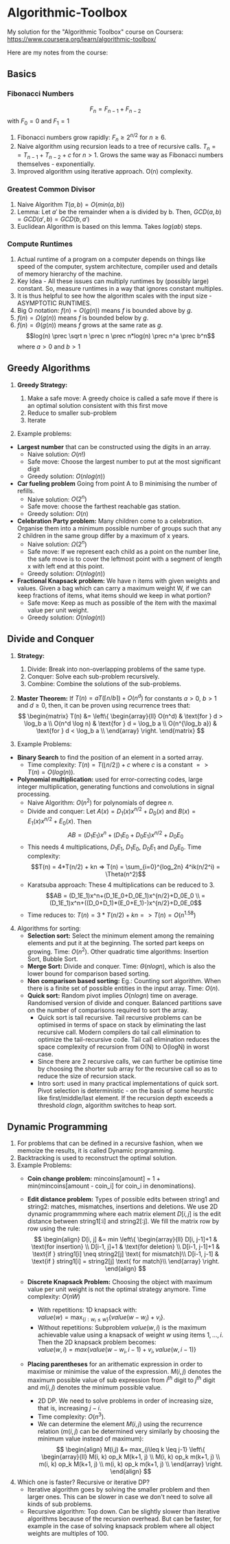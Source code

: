 # Algorithmic-Toolbox
My solution for the "Algorithmic Toolbox" course on Coursera:
https://www.coursera.org/learn/algorithmic-toolbox/

Here are my notes from the course:

## Basics
### Fibonacci Numbers
$$F_n = F_{n-1} + F_{n-2}$$
with $F_0 = 0$ and $F_1 = 1$
1. Fibonacci numbers grow rapidly: $F_n \geq 2^{n/2}$ for $n \geq 6$.
2. Naive algorithm using recursion leads to a tree of recursive calls. $T_n = = T_{n-1} + T_{n-2} + c$ for $n>1$. Grows the same way as Fibonacci numbers themselves - exponentially.
3. Improved algorithm using iterative approach. O(n) complexity.

### Greatest Common Divisor
1. Naive Algorithm $T(a,b) = O(min(a, b))$
2. Lemma: Let $a'$ be the remainder when a is divided by b. Then, $GCD(a,b) = GCD(a',b) = GCD(b, a')$
3. Euclidean Algorithm is based on this lemma. Takes $log(ab)$ steps.

### Compute  Runtimes
1. Actual runtime of a program on a computer depends on things like speed of the computer, system architecture, compiler used and details of memory hierarchy of the machine.
2. Key Idea - All these issues can multiply runtimes by (possibly large) constant. So, measure runtimes in a way that ignores constant multiples.
3. It is thus helpful to see how the algorithm scales with the input size - ASYMPTOTIC RUNTIMES.
4. Big O notation: $f(n) = O(g(n))$ means $f$ is bounded above by $g$.
5. $f(n) = \Omega(g(n))$ means $f$ is bounded below by $g$.
6. $f(n) = \Theta(g(n))$ means $f$ grows at the same rate as $g$.
$$log(n) \prec \sqrt n \prec n \prec n*log(n) \prec n^a \prec b^n$$
where $a > 0$ and $b>1$

## Greedy Algorithms
1. **Greedy Strategy:**
    1. Make a safe move: A greedy choice is called a safe move if there is an optimal solution consistent with this first move
    2. Reduce to smaller sub-problem
    3. Iterate

2. Example problems:
* **Largest number** that can be constructed using the digits in an array.
    * Naive solution: $O(n!)$
    * Safe move: Choose the largest number to put at the most significant digit
    * Greedy solution: $O(nlog(n))$
* **Car fueling problem** Going from point A to B minimising the number of refills.
    * Naive solution: $O(2^n)$
    * Safe move: choose the farthest reachable gas station.
    * Greedy solution: $O(n)$
* **Celebration Party problem:** Many children come to a celebration. Organise them into a minimum possible number of groups such that any 2 children in the same group differ by a maximum of x years.
    * Naive solution: $\Omega(2^n)$
    * Safe move: If we represent each child as a point on the number line, the safe move is to cover the leftmost point with a segment of length x with left end at this point.
    * Greedy solution: $O(nlog(n))$
* **Fractional Knapsack problem:** We have n items with given weights and values. Given a bag which can carry a maximum weight W, if we can keep fractions of items, what items should we keep in what portion?
    * Safe move: Keep as much as possible of the item with the maximal value per unit weight.
    * Greedy solution: $O(nlog(n))$

## Divide and Conquer
1. **Strategy:**
    1. Divide: Break into non-overlapping problems of the same type.
    2. Conquer: Solve each sub-problem recursively.
    3. Combine: Combine the solutions of the sub-problems.

2. **Master Theorem:** If $T(n) = aT(\lceil n/b \rceil) + O(n^d)$ for constants $a>0$, $b>1$ and $d\geq0$, then, it can be proven using recurrence trees that:
$$
\begin{matrix}
T(n) &= \left\{
\begin{array}{ll}
O(n^d) & \text{for } d > \log_b a \\
O(n^d \log n) & \text{for } d = \log_b a \\
O(n^{\log_b a}) & \text{for } d < \log_b a \\
\end{array}
\right.
\end{matrix}
$$

3. Example Problems:
* **Binary Search** to find the position of an element in a sorted array.
    * Time complexity: $T(n) = T(\lfloor n/2 \rfloor) + c$ where $c$ is a constant $=> T(n) = O(log(n))$.
* **Polynomial multiplication:** used for error-correcting codes, large integer multiplication, generating functions and convolutions in signal processing.
    * Naive Algorithm: $O(n^2)$ for polynomials of degree $n$.
    * Divide and conquer: Let $A(x) = D_1(x)x^{n/2} + D_0(x)$ and $B(x) = E_1(x)x^{n/2} + E_0(x)$. Then
    $$AB = (D_1E_1)x^n+(D_1E_0+D_0E_1)x^{n/2}+D_0E_0$$
    * This needs 4 multiplications, $D_1E_1$, $D_1E_0$, $D_0E_1$ and $D_0E_0$. Time complexity:
    $$T(n) = 4*T(n/2) + kn => T(n) = \sum_{i=0}^{log_2n} 4^ik(n/2^i) = \Theta(n^2)$$
    * Karatsuba approach: These 4 multiplications can be reduced to 3.
    $$AB = (D_1E_1)x^n+(D_1E_0+D_0E_1)x^{n/2}+D_0E_0 \\
         = (D_1E_1)x^n+((D_0+D_1)*(E_0+E_1)-)x^{n/2}+D_0E_0$$
    * Time reduces to: $T(n) = 3*T(n/2) + kn => T(n) = O(n^{1.58})$

4. Algorithms for sorting:
    * **Selection sort:** Select the minimum element among the remaining elements and put it at the beginning. The sorted part keeps on growing. Time: $O(n^2)$. Other quadratic time algorithms: Insertion Sort, Bubble Sort.
    * **Merge Sort:** Divide and conquer. Time: $\Theta(nlogn)$, which is also the lower bound for comparison based sorting.
    * **Non comparison based sorting:** Eg.: Counting sort algorithm. When there is a finite set of possible entities in the input array. Time: $O(n)$.
    * **Quick sort:** Random pivot implies $O(nlogn)$ time on average. Randomised version of divide and conquer. Balanced partitions save on the number of comparisons required to sort the array.
        * Quick sort is tail recursive. Tail recursive problems can be optimised in terms of space on stack by eliminating the last recursive call. Modern compilers do tail call elimination to optimize the tail-recursive code. Tail call elimination reduces the space complexity of recursion from O(N) to O(logN) in worst case.
        * Since there are 2 recursive calls, we can further be optimise time by choosing the shorter sub array for the recursive call so as to reduce the size of recursion stack.
        * Intro sort: used in many practical implementations of quick sort. Pivot selection is deterministic - on the basis of some heurstic like first/middle/last element. If the recursion depth exceeds a threshold $clogn$, algorithm switches to heap sort.

## Dynamic Programming
1. For problems that can be defined in a recursive fashion, when we memoize the results, it is called Dynamic programming.
2. Backtracking is used to reconstruct the optimal solution.
3. Example Problems:
    * **Coin change problem:**
    mincoins[amount] = 1 + min(mincoins[amount - coin_i] for coin_i in denominations).
    * **Edit distance problem:** 
    Types of possible edits between string1 and string2: matches, mismatches, insertions and deletions. We use 2D dynamic programmming where each matrix element $D[i,j]$ is the edit distance between string1[:i] and string2[:j]. We fill the matrix row by row using the rule:
    $$
    \begin{align}
    D[i, j] &= 
    min \left\{
    \begin{array}{ll}
    D[i, j-1]+1 & \text{for insertion} \\
    D[i-1, j]+1 & \text{for deletion} \\
    D[i-1, j-1]+1 & \text{if } string1[i] \neq string2[j] \text{ for mismatch}\\
    D[i-1, j-1] & \text{if } string1[i] = string2[j] \text{ for match}\\
    \end{array}
    \right.
    \end{align}
    $$
    * **Discrete Knapsack Problem:** Choosing the object with maximum value per unit weight is not the optimal strategy anymore. Time complexity: $O(nW)$
        * With repetitions: 1D knapsack with:
        <br />$value(w) = \max_{\{i:w_i\leq w\}} \{value(w-w_i)+v_i\}$.
        * Without repetitions: Subproblem $value(w, i)$ is the maximum achievable value using a knapsack of weight $w$ using items $1,...,i$. Then the 2D knapsack problem becomes:
        <br /> $value(w, i) = max\{value(w-w_i, i-1) + v_i, value(w, i-1)\}$
    
    * **Placing parentheses** for an arithematic expression in order to maximise or minimise the value of the expression. $M(i, j)$ denotes the maximum possible value of sub expression from $i^{th}$  digit to $j^{th}$ digit and $m(i,j)$ denotes the minimum possible value.
        * 2D DP. We need to solve problems in order of increasing size, that is, increasing $j-i$.
        * Time complexity: $O(n^3)$.
        * We can determine the element $M(i,j)$ using the recurrence relation ($m(i, j)$ can be determined very similarly by choosing the minimum value instead of maximum):
    $$
    \begin{align}
    M(i,j) &= 
    max_{i\leq k \leq j-1} \left\{
    \begin{array}{ll}
    M(i, k) op_k M(k+1, j) \\
    M(i, k) op_k m(k+1, j) \\
    m(i, k) op_k M(k+1, j) \\
    m(i, k) op_k m(k+1, j) \\
    \end{array}
    \right.
    \end{align}
    $$
4. Which one is faster? Recursive or iterative DP?
    * Iterative algorithm goes by solving the smaller problem and then larger ones. This can be slower in case we don't need to solve all kinds of sub problems.
    * Recursive algorithm: Top down. Can be slightly slower than iterative algorithms because of the recursion overhead. But can be faster, for example in the case of solving knapsack problem where all object weights are multiples of 100.
